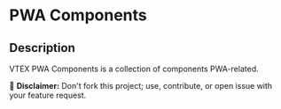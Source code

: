 # PWA Components

## Description

VTEX PWA Components is a collection of components PWA-related.

:loudspeaker: **Disclaimer:** Don't fork this project; use, contribute, or open issue with your feature request.

